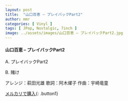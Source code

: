 ```yaml
---
layout: post
title:  "山口百恵 – プレイバックPart2"
author: mmr
categories: [ Vinyl ]
tags: [ JPop, Nostalgic, 7inch ]
image: ../assets/images/山口百恵 – プレイバックPart2.jpg
---
```


#### 山口百恵 – プレイバックPart2

A. プレイバックPart2

B. 賭け 

アレンジ：萩田光雄
歌詞：阿木燿子
作曲：宇崎竜童

[メルカリで購入](https://jp.mercari.com/item/m52674329822){: .button1}


